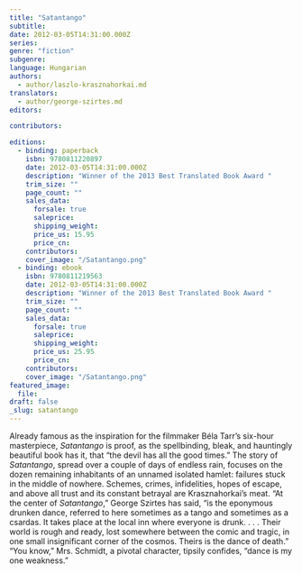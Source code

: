 ```yaml
---
title: "Satantango"
subtitle:
date: 2012-03-05T14:31:00.000Z
series:
genre: "fiction"
subgenre:
language: Hungarian
authors:
  - author/laszlo-krasznahorkai.md
translators:
  - author/george-szirtes.md
editors:

contributors:

editions:
  - binding: paperback
    isbn: 9780811220897
    date: 2012-03-05T14:31:00.000Z
    description: "Winner of the 2013 Best Translated Book Award "
    trim_size: ""
    page_count: ""
    sales_data:
      forsale: true
      saleprice:
      shipping_weight:
      price_us: 15.95
      price_cn:
    contributors:
    cover_image: "/Satantango.png"
  - binding: ebook
    isbn: 9780811219563
    date: 2012-03-05T14:31:00.000Z
    description: "Winner of the 2013 Best Translated Book Award "
    trim_size: ""
    page_count: ""
    sales_data:
      forsale: true
      saleprice:
      shipping_weight:
      price_us: 25.95
      price_cn:
    contributors:
    cover_image: "/Satantango.png"
featured_image:
  file:
draft: false
_slug: satantango
---
```


Already famous as the inspiration for the filmmaker Béla Tarr’s six-hour masterpiece, _Satantango_ is proof, as the spellbinding, bleak, and hauntingly beautiful book has it, that “the devil has all the good times.” The story of _Satantango_, spread over a couple of days of endless rain, focuses on the dozen remaining inhabitants of an unnamed isolated hamlet: failures stuck in the middle of nowhere. Schemes, crimes, infidelities, hopes of escape, and above all trust and its constant betrayal are Krasznahorkai’s meat. “At the center of _Satantango_,” George Szirtes has said, “is the eponymous drunken dance, referred to here sometimes as a tango and sometimes as a csardas. It takes place at the local inn where everyone is drunk. . . . Their world is rough and ready, lost somewhere between the comic and tragic, in one small insignificant corner of the cosmos. Theirs is the dance of death.” “You know,” Mrs. Schmidt, a pivotal character, tipsily confides, “dance is my one weakness.”

